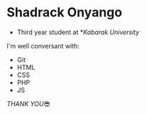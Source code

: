 # Shadrack Onyango

- Third year student at **Kabarak University*

I'm well conversant with:
- Git 
- HTML
- CSS
- PHP
- JS

*THANK YOU*😎
